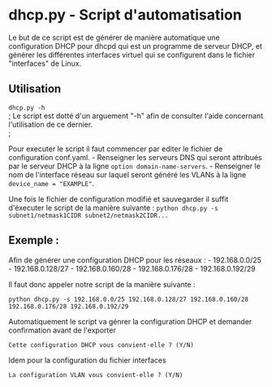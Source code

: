 # dhcp.py - Script d'automatisation

Le but de ce script est de générer de manière automatique une configuration DHCP pour dhcpd qui est un programme de serveur DHCP, et générer les différentes interfaces virtuel qui se configurent dans le fichier "interfaces" de Linux.

## Utilisation
`dhcp.py -h` <br/>;
Le script est dotté d'un arguement "-h" afin de consulter l'aide concernant l'utilisation de ce dernier. <br/>;

Pour executer le script il faut commencer par editer le fichier de configuration conf.yaml.
	- Renseigner les serveurs DNS qui seront attribués par le serveur DHCP à la ligne `option domain-name-servers`.
	- Renseigner le nom de l'interface réseau sur laquel seront généré les VLANs à la ligne `device_name = "EXAMPLE"`.
	
Une fois le fichier de configuration modifié et sauvegarder il suffit d'éxecuter le script de la manière suivante :
`python dhcp.py -s subnet1/netmask1CIDR subnet2/netmask2CIDR...`

## Exemple :

Afin de générer une configuration DHCP pour les réseaux :
	- 192.168.0.0/25
	- 192.168.0.128/27
	- 192.168.0.160/28
	- 192.168.0.176/28
	- 192.168.0.192/29
	
Il faut donc appeler notre script de la manière suivante :

`python dhcp.py -s 192.168.0.0/25 192.168.0.128/27 192.168.0.160/28 192.168.0.176/28 192.168.0.192/29`

Automatiquement le script va génrer la configuration DHCP et demander confirmation avant de l'exporter

`Cette configuration DHCP vous convient-elle ? (Y/N)`

Idem pour la configuration du fichier interfaces 

`La configuration VLAN vous convient-elle ? (Y/N)`